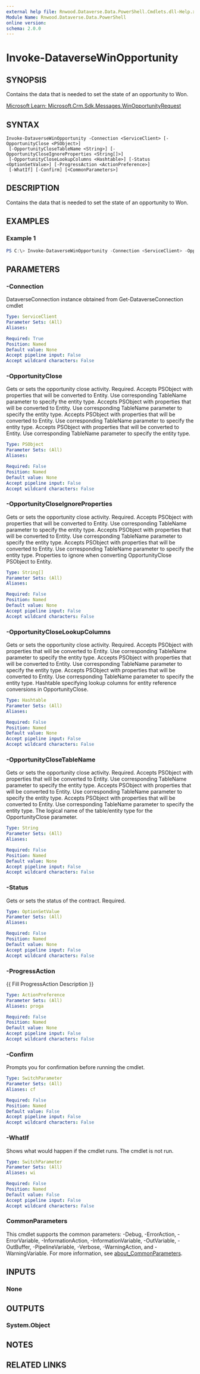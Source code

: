 ```yaml
---
external help file: Rnwood.Dataverse.Data.PowerShell.Cmdlets.dll-Help.xml
Module Name: Rnwood.Dataverse.Data.PowerShell
online version:
schema: 2.0.0
---
```


# Invoke-DataverseWinOpportunity

## SYNOPSIS
Contains the data that is needed to set the state of an opportunity to Won.

[Microsoft Learn: Microsoft.Crm.Sdk.Messages.WinOpportunityRequest](https://learn.microsoft.com/dotnet/api/Microsoft.Crm.Sdk.Messages.WinOpportunityRequest)

## SYNTAX

```
Invoke-DataverseWinOpportunity -Connection <ServiceClient> [-OpportunityClose <PSObject>]
 [-OpportunityCloseTableName <String>] [-OpportunityCloseIgnoreProperties <String[]>]
 [-OpportunityCloseLookupColumns <Hashtable>] [-Status <OptionSetValue>] [-ProgressAction <ActionPreference>]
 [-WhatIf] [-Confirm] [<CommonParameters>]
```

## DESCRIPTION
Contains the data that is needed to set the state of an opportunity to Won.

## EXAMPLES

### Example 1
```powershell
PS C:\> Invoke-DataverseWinOpportunity -Connection <ServiceClient> -OpportunityClose <PSObject> -OpportunityCloseTableName <String> -OpportunityCloseIgnoreProperties <String[]> -OpportunityCloseLookupColumns <Hashtable> -Status <OptionSetValue>
```

## PARAMETERS

### -Connection
DataverseConnection instance obtained from Get-DataverseConnection cmdlet

```yaml
Type: ServiceClient
Parameter Sets: (All)
Aliases:

Required: True
Position: Named
Default value: None
Accept pipeline input: False
Accept wildcard characters: False
```

### -OpportunityClose
Gets or sets the opportunity close activity. Required. Accepts PSObject with properties that will be converted to Entity. Use corresponding TableName parameter to specify the entity type. Accepts PSObject with properties that will be converted to Entity. Use corresponding TableName parameter to specify the entity type. Accepts PSObject with properties that will be converted to Entity. Use corresponding TableName parameter to specify the entity type. Accepts PSObject with properties that will be converted to Entity. Use corresponding TableName parameter to specify the entity type.

```yaml
Type: PSObject
Parameter Sets: (All)
Aliases:

Required: False
Position: Named
Default value: None
Accept pipeline input: False
Accept wildcard characters: False
```

### -OpportunityCloseIgnoreProperties
Gets or sets the opportunity close activity. Required. Accepts PSObject with properties that will be converted to Entity. Use corresponding TableName parameter to specify the entity type. Accepts PSObject with properties that will be converted to Entity. Use corresponding TableName parameter to specify the entity type. Accepts PSObject with properties that will be converted to Entity. Use corresponding TableName parameter to specify the entity type. Properties to ignore when converting OpportunityClose PSObject to Entity.

```yaml
Type: String[]
Parameter Sets: (All)
Aliases:

Required: False
Position: Named
Default value: None
Accept pipeline input: False
Accept wildcard characters: False
```

### -OpportunityCloseLookupColumns
Gets or sets the opportunity close activity. Required. Accepts PSObject with properties that will be converted to Entity. Use corresponding TableName parameter to specify the entity type. Accepts PSObject with properties that will be converted to Entity. Use corresponding TableName parameter to specify the entity type. Accepts PSObject with properties that will be converted to Entity. Use corresponding TableName parameter to specify the entity type. Hashtable specifying lookup columns for entity reference conversions in OpportunityClose.

```yaml
Type: Hashtable
Parameter Sets: (All)
Aliases:

Required: False
Position: Named
Default value: None
Accept pipeline input: False
Accept wildcard characters: False
```

### -OpportunityCloseTableName
Gets or sets the opportunity close activity. Required. Accepts PSObject with properties that will be converted to Entity. Use corresponding TableName parameter to specify the entity type. Accepts PSObject with properties that will be converted to Entity. Use corresponding TableName parameter to specify the entity type. Accepts PSObject with properties that will be converted to Entity. Use corresponding TableName parameter to specify the entity type. The logical name of the table/entity type for the OpportunityClose parameter.

```yaml
Type: String
Parameter Sets: (All)
Aliases:

Required: False
Position: Named
Default value: None
Accept pipeline input: False
Accept wildcard characters: False
```

### -Status
Gets or sets the status of the contract. Required.

```yaml
Type: OptionSetValue
Parameter Sets: (All)
Aliases:

Required: False
Position: Named
Default value: None
Accept pipeline input: False
Accept wildcard characters: False
```

### -ProgressAction
{{ Fill ProgressAction Description }}

```yaml
Type: ActionPreference
Parameter Sets: (All)
Aliases: proga

Required: False
Position: Named
Default value: None
Accept pipeline input: False
Accept wildcard characters: False
```

### -Confirm
Prompts you for confirmation before running the cmdlet.

```yaml
Type: SwitchParameter
Parameter Sets: (All)
Aliases: cf

Required: False
Position: Named
Default value: False
Accept pipeline input: False
Accept wildcard characters: False
```

### -WhatIf
Shows what would happen if the cmdlet runs. The cmdlet is not run.

```yaml
Type: SwitchParameter
Parameter Sets: (All)
Aliases: wi

Required: False
Position: Named
Default value: False
Accept pipeline input: False
Accept wildcard characters: False
```

### CommonParameters
This cmdlet supports the common parameters: -Debug, -ErrorAction, -ErrorVariable, -InformationAction, -InformationVariable, -OutVariable, -OutBuffer, -PipelineVariable, -Verbose, -WarningAction, and -WarningVariable. For more information, see [about_CommonParameters](http://go.microsoft.com/fwlink/?LinkID=113216).

## INPUTS

### None
## OUTPUTS

### System.Object
## NOTES

## RELATED LINKS
